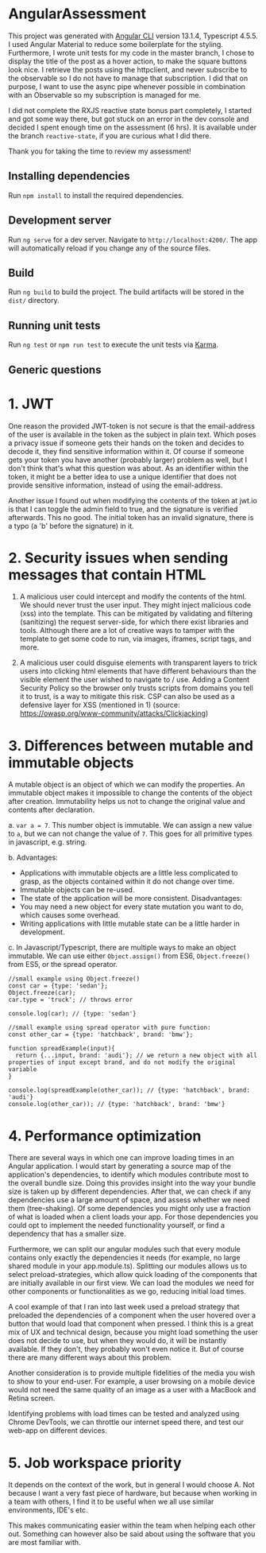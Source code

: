 # AngularAssessment

This project was generated with [Angular CLI](https://github.com/angular/angular-cli) version 13.1.4, Typescript 4.5.5.
I used Angular Material to reduce some boilerplate for the styling. Furthermore, I wrote unit tests for my code in the master branch,
I chose to display the title of the post as a hover action, to make the square buttons look nice. I retrieve the posts
using the httpclient, and never subscribe to the observable so I do not have to manage that subscription. I did that on 
purpose, I want to use the async pipe whenever possible in combination with an Observable so my subscription is managed for me.

I did not complete the RXJS reactive state bonus part completely, I started and got some way there, 
but got stuck on an error in the dev console and decided I spent enough time on the assessment (6 hrs). 
It is available under the branch `reactive-state`, if you are curious what I did there. 

Thank you for taking the time to review my assessment! 

## Installing dependencies

Run `npm install` to install the required dependencies.

## Development server

Run `ng serve` for a dev server. Navigate to `http://localhost:4200/`. The app will automatically reload if you change any of the source files.

## Build

Run `ng build` to build the project. The build artifacts will be stored in the `dist/` directory.

## Running unit tests

Run `ng test` or `npm run test` to execute the unit tests via [Karma](https://karma-runner.github.io).

## Generic questions

# 1. JWT
One reason the provided JWT-token is not secure is that the email-address of the user is available in the token as the subject in plain text. Which poses a privacy
issue if someone gets their hands on the token and decides to decode it, they find sensitive information within it. Of course if someone gets your token
you have another (probably larger) problem as well, but I don't think that's what this question was about. As an identifier within the token, it might be a better idea
to use a unique identifier that does not provide sensitive information, instead of using the email-address.
   
Another issue I found out when modifying the contents of the token at jwt.io is that I can toggle the admin field to true, and 
the signature is verified afterwards. This no good. The initial token has an invalid signature, there is a typo (a 'b' before the signature) in it.

# 2. Security issues when sending messages that contain HTML
1. A malicious user could intercept and modify the contents of the html. We should never trust the user input. They might
   inject malicious code (xss) into the template. This
can be mitigated by validating and filtering (sanitizing) the request server-side, for which there exist libraries and tools. Although there are a lot of creative ways to tamper with the template
   to get some code to run, via images, iframes, script tags, and more.

2. A malicious user could disguise elements with transparent layers to trick users into clicking html elements that have different behaviours than
the visible element the user wished to navigate to / use. Adding a Content Security Policy so the browser only trusts scripts from domains you tell it to trust,
   is a way to mitigate this risk. CSP can also be used as a defensive layer for XSS (mentioned in 1) (source: https://owasp.org/www-community/attacks/Clickjacking)
   
# 3. Differences between mutable and immutable objects
A mutable object is an object of which we can modify the properties. An immutable object makes it impossible to change the contents
of the object after creation. Immutability helps us not to change the original value and contents after declaration.

a. `var a = 7`. This number object is immutable. We can assign a new value to `a`, but we can not change the value of `7`. This goes for all primitive types in javascript, e.g. string.

b. 
Advantages:
- Applications with immutable objects are a little less complicated to grasp, as the objects contained within it do not change over time.
- Immutable objects can be re-used.
- The state of the application will be more consistent.
Disadvantages:
- You may need a new object for every state mutation you want to do, which causes some overhead.
- Writing applications with little mutable state can be a little harder in development.

c. In Javascript/Typescript, there are multiple ways to make an object immutable. We can use either `Object.assign()` from ES6, `Object.freeze()` from ES5, or
the spread operator.
```
//small example using Object.freeze()
const car = {type: 'sedan'};
Object.freeze(car);
car.type = 'truck'; // throws error

console.log(car); // {type: 'sedan'}

//small example using spread operator with pure function:
const other_car = {type: 'hatchback', brand: 'bmw'};

function spreadExample(input){
  return {...input, brand: 'audi'}; // we return a new object with all properties of input except brand, and do not modify the original variable
}

console.log(spreadExample(other_car)); // {type: 'hatchback', brand: 'audi'}
console.log(other_car)); // {type: 'hatchback', brand: 'bmw'}
```


# 4. Performance optimization
There are several ways in which one can improve loading times in an Angular application. I would start by generating a source map
of the application's dependencies, to identify which modules contribute most to the overall bundle size. Doing this provides
insight into the way your bundle size is taken up by different dependencies. After that, we can check if any dependencies use a large
amount of space, and assess whether we need them (tree-shaking). Of some dependencies you might only use a fraction of what is loaded
when a client loads your app. For those dependencies you could opt to implement the needed functionality yourself, or find a dependency
that has a smaller size.

Furthermore, we can split our angular modules such that every module contains only exactly the dependencies it needs (for example,
no large shared module in your app.module.ts). Splitting our modules allows us to select preload-strategies, which allow quick
loading of the components that are initially available in our first view. We can load the modules we need for other components or functionalities
as we go, reducing initial load times.

A cool example of that I ran into last week used a preload strategy that preloaded the dependencies of a component when the user
hovered over a button that would load that component when pressed. I think this is a great mix of UX and technical design, because you 
might load something the user does not decide to use, but when they would do, it will be instantly available. If they don't, they probably
won't even notice it. But of course there are many different ways about this problem.

Another consideration is to provide multiple fidelities of the media you wish to show to your end-user. For example, a user 
browsing on a mobile device would not need the same quality of an image as a user with a MacBook and Retina screen. 

Identifying problems with load times can be tested and analyzed using Chrome DevTools, we can throttle our internet speed there,
and test our web-app on different devices.

# 5. Job workspace priority
It depends on the context of the work, but in general I would choose A. Not because I want a very fast piece of hardware,
but because when working in a team with others, I find it to be useful when we all use similar environments, IDE's etc. 

This makes communicating easier within the team when helping each other out. Something can however also be said about using
the software that you are most familiar with.
